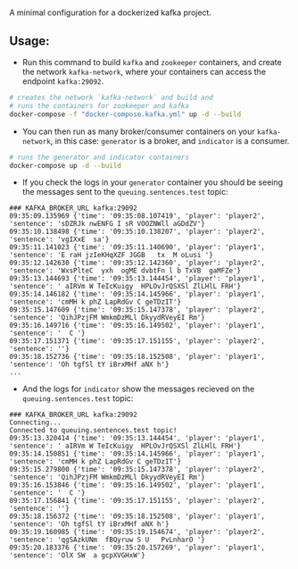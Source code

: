 #

A minimal configuration for a dockerized kafka project.


## Usage:
* Run this command to build `kafka` and `zookeeper` containers, and create the network `kafka-network`, where your containers can access the endpoint `kafka:29092`.
```bash
# creates the network `kafka-network` and build and
# runs the containers for zookeeper and kafka
docker-compose -f "docker-compose.kafka.yml" up -d --build
```

* You can then run as many broker/consumer containers on your `kafka-network`, in this case: `generator` is a broker, and `indicator` is a consumer.
```bash
# runs the generator and indicator containers
docker-compose up -d --build
```

* If you check the logs in your `generator` container you should be seeing the messages sent to the `queuing.sentences.test` topic:
```
### KAFKA_BROKER_URL kafka:29092
09:35:09.135969 {'time': '09:35:08.107419', 'player': 'player2', 'sentence': 'sDZRJk nwENFG I sR VOOZNWll aGDdZV'}
09:35:10.138498 {'time': '09:35:10.138207', 'player': 'player2', 'sentence': 'vgIXxE  sa'}
09:35:11.141023 {'time': '09:35:11.140690', 'player': 'player1', 'sentence': 'E raH jzIeKHqXZF JGGB   tx  M oLusi '}
09:35:12.142630 {'time': '09:35:12.142360', 'player': 'player2', 'sentence': 'WxsPlteC  yxh  ogME dvbtFn l b TxVB  gaMFZe'}
09:35:13.144693 {'time': '09:35:13.144454', 'player': 'player1', 'sentence': ' aIRVm W TeIcKuigy  HPLOvJrQSXSl ZlLHlL FRH'}
09:35:14.146182 {'time': '09:35:14.145966', 'player': 'player1', 'sentence': 'cmMH k phZ LapRdGv C geTDzIT'}
09:35:15.147609 {'time': '09:35:15.147378', 'player': 'player2', 'sentence': 'QihJPzjFM WmkmDzMLl DkyydRVeyEI Rm'}
09:35:16.149716 {'time': '09:35:16.149502', 'player': 'player1', 'sentence': '  C '}
09:35:17.151371 {'time': '09:35:17.151155', 'player': 'player2', 'sentence': ''}
09:35:18.152736 {'time': '09:35:18.152508', 'player': 'player1', 'sentence': 'Oh tgfSl tY iBrxMHf aNX h'}
...
```
* And the logs for `indicator` show the messages recieved on the `queuing.sentences.test` topic:
```
### KAFKA_BROKER_URL kafka:29092
Connecting...
Connected to queuing.sentences.test topic!
09:35:13.320414 {'time': '09:35:13.144454', 'player': 'player1', 'sentence': ' aIRVm W TeIcKuigy  HPLOvJrQSXSl ZlLHlL FRH'}
09:35:14.150851 {'time': '09:35:14.145966', 'player': 'player1', 'sentence': 'cmMH k phZ LapRdGv C geTDzIT'}
09:35:15.279800 {'time': '09:35:15.147378', 'player': 'player2', 'sentence': 'QihJPzjFM WmkmDzMLl DkyydRVeyEI Rm'}
09:35:16.153846 {'time': '09:35:16.149502', 'player': 'player1', 'sentence': '  C '}
09:35:17.156841 {'time': '09:35:17.151155', 'player': 'player2', 'sentence': ''}
09:35:18.156372 {'time': '09:35:18.152508', 'player': 'player1', 'sentence': 'Oh tgfSl tY iBrxMHf aNX h'}
09:35:19.160985 {'time': '09:35:19.154674', 'player': 'player2', 'sentence': 'qgSAzkUNm  fBQyruw S U   PvLnharO '}
09:35:20.183376 {'time': '09:35:20.157269', 'player': 'player1', 'sentence': 'OlX SW  a gcpXVGHxW'}
```